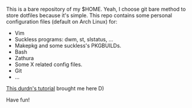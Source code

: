 This is a bare repository of my $HOME. Yeah, I choose git bare method to store dotfiles because it's simple.
This repo contains some personal configuration files (default on Arch Linux) for:
  - Vim
  - Suckless programs: dwm, st, slstatus, ...
  - Makepkg and some suckless's PKGBUILDs.
  - Bash
  - Zathura
  - Some X related config files.
  - Git
  - ...

[This durdn's tutorial](https://www.atlassian.com/git/tutorials/dotfiles) brought me here D)

Have fun!

